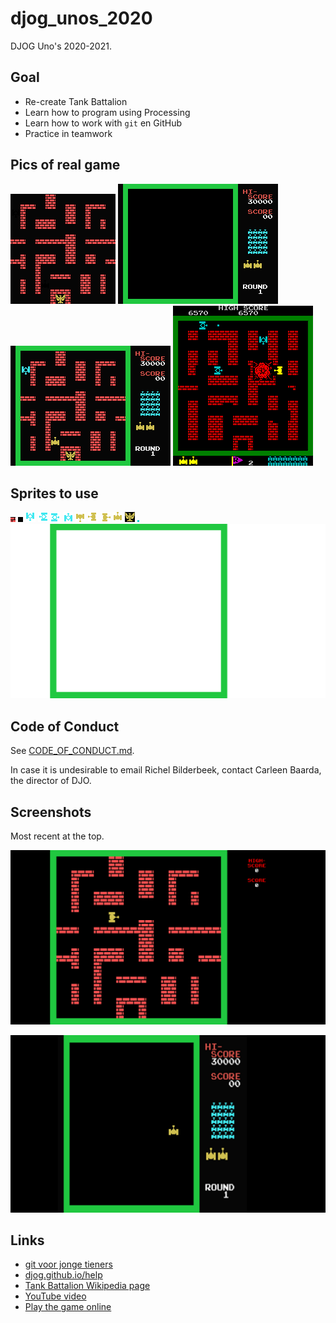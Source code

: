 # djog_unos_2020

DJOG Uno's 2020-2021.

## Goal

* Re-create Tank Battalion
* Learn how to program using Processing
* Learn how to work with `git` en GitHub
* Practice in teamwork

## Pics of real game

![](pics/Arena.png)
![](pics/Background.png)
![](pics/Original.png)
![](pics/Original2.png)

## Sprites to use

![](assets/sprites/Bricks.png)
![](assets/sprites/NoBricks.png)
![](assets/sprites/EnemyDown.png)
![](assets/sprites/EnemyLeft.png)
![](assets/sprites/EnemyRight.png)
![](assets/sprites/EnemyUp.png)
![](assets/sprites/PlayerDown.png)
![](assets/sprites/PlayerLeft.png)
![](assets/sprites/PlayerRight.png)
![](assets/sprites/PlayerUp.png)
![](assets/sprites/Flag.png)
![](assets/sprites/Shell.png)
![](assets/sprites/Background.png)

## Code of Conduct

See [CODE_OF_CONDUCT.md](CODE_OF_CONDUCT.md).

In case it is undesirable to email Richel Bilderbeek,
contact Carleen Baarda, the director of DJO.

## Screenshots

Most recent at the top.

![](pics/20200905.png)

![](pics/20200821.png)

## Links

* [git voor jonge tieners](https://github.com/richelbilderbeek/git_voor_jonge_tieners)
* [djog.github.io/help](https://djog.github.io/help/)
* [Tank Battalion Wikipedia page](https://en.wikipedia.org/wiki/Tank_Battalion)
* [YouTube video](https://youtu.be/vNNPbVpZutw)
* [Play the game online](https://www.retrogames.cc/msx1-games/tank-battalion.html)
